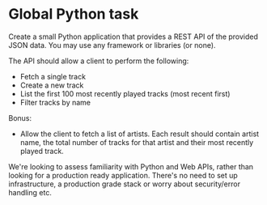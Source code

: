 Global Python task
==================

Create a small Python application that provides a REST API of the provided JSON data. You may use any framework or libraries (or none).

The API should allow a client to perform the following:

- Fetch a single track
- Create a new track
- List the first 100 most recently played tracks (most recent first)
- Filter tracks by name

Bonus:

- Allow the client to fetch a list of artists. Each result should contain artist name, the total number of tracks for that artist and their most recently played track.

We're looking to assess familiarity with Python and Web APIs, rather than looking for a production ready application. 
There's no need to set up infrastructure, a production grade stack or worry about security/error handling etc.
